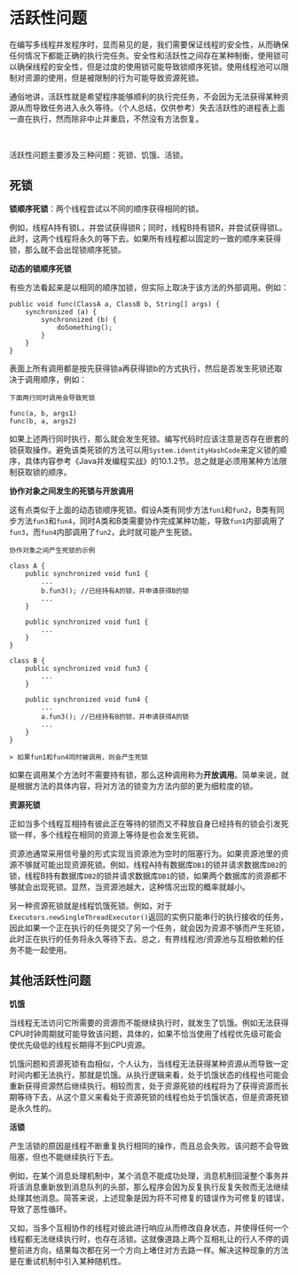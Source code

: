 # 活跃性问题

在编写多线程并发程序时，显而易见的是，我们需要保证线程的安全性，从而确保任何情况下都能正确的执行完任务。安全性和活跃性之间存在某种制衡，使用锁可以确保线程的安全性，但是过度的使用锁可能导致锁顺序死锁。使用线程池可以限制对资源的使用，但是被限制的行为可能导致资源死锁。

通俗地讲，活跃性就是希望程序能够顺利的执行完任务，不会因为无法获得某种资源从而导致任务进入永久等待。（个人总结，仅供参考）失去活跃性的进程表上面一直在执行，然而除非中止并重启，不然没有方法恢复。

<br>

活跃性问题主要涉及三种问题：死锁、饥饿、活锁。

## 死锁

**锁顺序死锁**：两个线程尝试以不同的顺序获得相同的锁。

例如，线程A持有锁L，并尝试获得锁R；同时，线程B持有锁R，并尝试获得锁L。此时，这两个线程将永久的等下去。如果所有线程都以固定的一致的顺序来获得锁，那么就不会出现锁顺序死锁。

**动态的锁顺序死锁**

有些方法看起来是以相同的顺序加锁，但实际上取决于该方法的外部调用。例如：

```
public void func(ClassA a, ClassB b, String[] args) {
	synchronized (a) {
		synchronnized (b) {
			doSomething();
		}
	}
}
```

表面上所有调用都是按先获得锁a再获得锁b的方式执行，然后是否发生死锁还取决于调用顺序，例如：

```
下面两行同时调用会导致死锁

func(a, b, args1)
func(b, a, args2)
```

如果上述两行同时执行，那么就会发生死锁。编写代码时应该注意是否存在嵌套的锁获取操作。避免该类死锁的方法可以用`System.identityHashCode`来定义锁的顺序，具体内容参考《Java并发编程实战》的10.1.2节。总之就是必须用某种方法限制获取锁的顺序。

**协作对象之间发生的死锁与开放调用**

这有点类似于上面的动态锁顺序死锁。假设A类有同步方法`fun1`和`fun2`，B类有同步方法`fun3`和`fun4`，同时A类和B类需要协作完成某种功能，导致`fun1`内部调用了`fun3`，而`fun4`内部调用了`fun2`，此时就可能产生死锁。

```
协作对象之间产生死锁的示例

class A {
	public synchronized void fun1 {
		...
		b.fun3(); //已经持有A的锁，并申请获得B的锁
		...
	}
	
	public synchronized void fun1 {
		...
	}
}

class B {
	public synchronized void fun3 {
		...
	}
	
	public synchronized void fun4 {
		...
		a.fun3(); //已经持有B的锁，并申请获得A的锁
		...
	}
}

> 如果fun1和fun4同时被调用，则会产生死锁
```

如果在调用某个方法时不需要持有锁，那么这种调用称为**开放调用**。简单来说，就是根据方法的具体内容，将对方法的锁变为方法内部的更为细粒度的锁。

**资源死锁**

正如当多个线程互相持有彼此正在等待的锁而又不释放自身已经持有的锁会引发死锁一样，多个线程在相同的资源上等待是也会发生死锁。

资源池通常采用信号量的形式实现当资源池为空时的阻塞行为。如果资源池里的资源不够就可能出现资源死锁。例如，线程A持有数据库`DB1`的锁并请求数据库`DB2`的锁，线程B持有数据库`DB2`的锁并请求数据库`DB1`的锁，如果两个数据库的资源都不够就会出现死锁。显然，当资源池越大，这种情况出现的概率就越小。

另一种资源死锁就是线程饥饿死锁。例如，对于`Executors.newSingleThreadExecutor()`返回的实例只能串行的执行接收的任务，因此如果一个正在执行的任务提交了另一个任务，就会因为资源不够而产生死锁，此时正在执行的任务将永久等待下去。总之，有界线程池/资源池与互相依赖的任务不能一起使用。

## 其他活跃性问题

**饥饿**

当线程无法访问它所需要的资源而不能继续执行时，就发生了饥饿。例如无法获得CPU时钟周期就可能导致该问题，具体的，如果不恰当使用了线程优先级可能会使优先级低的线程长期得不到CPU资源。

饥饿问题和资源死锁有血相似，个人认为，当线程无法获得某种资源从而导致一定时间内都无法执行，那就是饥饿。从执行逻辑来看，处于饥饿状态的线程也可能会重新获得资源然后继续执行。相较而言，处于资源死锁的线程将为了获得资源而长期等待下去，从这个意义来看处于资源死锁的线程也处于饥饿状态，但是资源死锁是永久性的。

**活锁**

产生活锁的原因是线程不断重复执行相同的操作，而且总会失败。该问题不会导致阻塞，但也不能继续执行下去。

例如，在某个消息处理机制中，某个消息不能成功处理，消息机制回滚整个事务并将该消息重新放到消息队列的头部，那么程序会因为反复执行反复失败而无法继续处理其他消息。简答来说，上述现象是因为将不可修复的错误作为可修复的错误，导致了恶性循环。

又如，当多个互相协作的线程对彼此进行响应从而修改自身状态，并使得任何一个线程都无法继续执行时，也存在活锁。这就像道路上两个互相礼让的行人不停的调整前进方向，结果每次都在另一个方向上堵住对方去路一样。解决这种现象的方法是在重试机制中引入某种随机性。